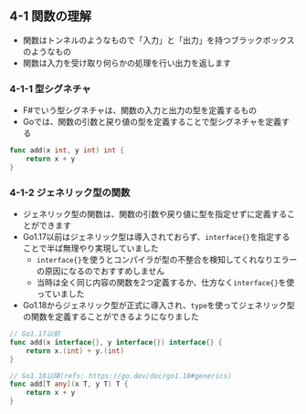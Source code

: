 ## 4-1 関数の理解

- 関数はトンネルのようなもので「入力」と「出力」を持つブラックボックスのようなもの
- 関数は入力を受け取り何らかの処理を行い出力を返します

### 4-1-1 型シグネチャ

- F#でいう型シグネチャは、関数の入力と出力の型を定義するもの
- Goでは、関数の引数と戻り値の型を定義することで型シグネチャを定義する

```go
func add(x int, y int) int {
    return x + y
}
```

### 4-1-2 ジェネリック型の関数

- ジェネリック型の関数は、関数の引数や戻り値に型を指定せずに定義することができます
- Go1.17以前はジェネリック型は導入されておらず、`interface{}`を指定することで半ば無理やり実現していました
  - `interface{}`を使うとコンパイラが型の不整合を検知してくれなりエラーの原因になるのでおすすめしません
  - 当時は全く同じ内容の関数を2つ定義するか、仕方なく`interface{}`を使っていました
- Go1.18からジェネリック型が正式に導入され、`type`を使ってジェネリック型の関数を定義することができるようになりました

```go
// Go1.17以前
func add(x interface{}, y interface{}) interface{} {
    return x.(int) + y.(int)
}
```

```go
// Go1.18以降(refs: https://go.dev/doc/go1.18#generics)
func add[T any](x T, y T) T {
    return x + y
}
```